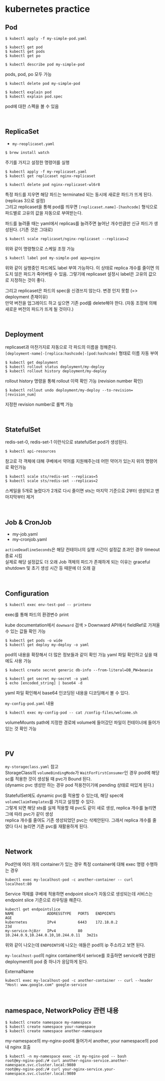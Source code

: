 # kubernetes practice

## Pod 

```shell
$ kubectl apply -f my-simple-pod.yaml
```

```shell
$ kubectl get pod
$ kubectl get pods
$ kubectl get po

$ kubectl describe pod my-simple-pod
```
pods, pod, po 모두 가능


```shell
$ kubectl delete pod my-simple-pod
```

```shell
$ kubectl explain pod
$ kubectl explain pod.spec
```
pod에 대한 스펙을 볼 수 있음

<br>

## ReplicaSet

- `my-reoplicaset.yaml`

```shell
$ brew install watch
```
주기를 가지고 설정한 명령어를 실행

```shell
$ kubectl apply -f my-replicaset.yaml
$ kubectl get replicaset nginx-replicaset
```

```shell
$ kubectl delete pod nginx-replicaset-wl6r8
```
특정 파드를 지우면 해당 파드는 terminated 되는 동시에 새로운 파드가 뜨게 된다. (replicas 3으로 설정)  
그리고 replicaset을 통해 pod를 띄우면 `[replicaset.name]-[hashcode]` 형식으로 파드별로 고유의 값을 자동으로 부여받는다. 


파드를 늘려줄 때는 yaml에서 replicas를 늘려주면 늘어난 개수만큼만 신규 파드가 생성된다. (기존 것은 그대로)

```shell
$ kubectl scale replicaset/nginx-replicaset --replicas=2
```
위와 같이 명령형으로 스케일 조정 가능

```shell
$ kubectl label pod my-simple-pod app=nginx
```
위와 같이 실행중인 파드에도 label 부여 가능하다. 이 상태로 replica 개수를 줄이면 의도치 않은 파드가 죽어버릴 수 있음. 그렇기에 replicaset 설정시 label은 고유의 값으로 지정하는 것이 좋다.

그리고 replicaset은 파드의 spec을 신경쓰지 않는다. 변경 인지 못함 (=> deployment 존재이유)  
만약 버전을 업그레이드 하고 싶으면 기존 pod를 delete해야 한다. (자동 조정에 의해 새로운 버전의 파드가 뜨게 될 것이다.)

<br>

## Deployment

replicaset과 마찬가지로 자동으로 각 파드의 이름을 정해준다.  
`[deployment-name]-[replica:hashcode]-[pod:hashcode]` 형태로 이름 자동 부여

```shell
$ kubectl get deployment
$ kubectl rollout status deployment/my-deploy
$ kubectl rollout history deployment/my-deploy
```
rollout history 명령을 통해 rollout 이력 확인 가능 (revision number 확인)

```shell
$ kubectl rollout undo deployment/my-deploy --to-revision=[revision_num]
```
지정한 revision number로 롤백 가능

<br>

## StatefulSet

redis-set-0, redis-set-1 이런식으로 statefulSet pod가 생성된다.

```shell
$ kubectl api-resources
```
참고로 각 객체에 대해 쿠베에서 약어를 지원해주는데 어떤 약어가 있는지 위의 명령어로 확인가능

```shell
$ kubectl scale sts/redis-set --replicas=5
$ kubectl scale sts/redis-set --replicas=2
```
스케일을 5개로 늘렸다가 2개로 다시 줄이면 sts는 마지막 기준으로 2부터 생성되고 맨마지막부터 제거

<br>

## Job & CronJob

- my-job.yaml
- my-cronjob.yaml

`activeDeadlineSeconds`은 해당 컨테이너의 실행 시간이 설정값 초과인 경우 timeout 종료 시킴  
실제로 해당 설정값도 더 오래 Job 객체의 파드가 존재하게 되는 이유는 graceful shutdown 및 초기 생성 시간 등 때문에 더 오래 걸

<br>

## Configuration

```shell
$ kubectl exec env-test-pod -- printenv
```
exec를 통해 파드의 환경변수 print

kube documentation에서 `downward` 검색 > Downward API에서 fieldRef로 가져올 수 있는 값들 확인 가능

```shell
$ kubectl get pods -o wide
$ kubectl get deploy my-deploy -o yaml
```
pod의 내용을 확장해서 더 많은 정보들과 같이 확인 가능
yaml 파일 확인하고 싶을 때에도 사용 가능
      
```shell
$ kubectl create secret generic db-info --from-literal=DB_PW=beanie
```

```shell
$ kubectl get secret my-secret -o yaml
$ echo [encoded_string] | base64 -d
```
yaml 파일 확인해서 base64 인코딩된 내용을 디코딩해서 볼 수 있다.

`my-config-pod.yaml` 내용

```shell
$ kubectl exec my-config-pod -- cat /config-files/welcome.sh
```
volumeMounts path에 지정한 경로에 volume에 들어갔던 파일이 컨테이너에 들어가 있는 것 확인 가능

<br>

## PV

`my-storageclass.yaml` 참고  
StorageClass의 `volumeBindingMode`가 `WaitForFirstConsumer`인 경우 pod에 해당 sc를 적용한 것이 생성될 때 pvc가 Bound 된다.  
(dynamic pvc 생성만 하는 경우 pod 적용전이기에 pending 상태로 떠있게 된다.)

StatefulSet에도 dynamic pvc를 적용할 수 있는데, 해당 spec에 `volumeClaimTemplates`를 가지고 설정할 수 있다.  
그렇게 되면 해당 sts를 실제 적용할 때 pvc도 같이 새로 생성, replica 개수를 늘리면 그에 따라 pvc가 같이 생성  
replica 개수를 줄여도 기존 생성되었던 pvc는 삭제안된다. 그래서 replica 개수를 줄였다 다시 늘리면 기존 pvc를 재활용하게 된다.

<br>

## Network

Pod안에 여러 개의 container가 있는 경우 특정 container에 대해 exec 명령 수행하는 경우

```shell
kubectl exec my-localhost-pod -c another-container -- curl localhost:80
```

Service 객체를 쿠베에 적용하면 endpoint slice가 자동으로 생성되는데 서비스는 endpoint slice 기준으로 라우팅을 해준다.  

```shell
kubectl get endpointslice
NAME               ADDRESSTYPE   PORTS   ENDPOINTS                            AGE
kubernetes         IPv4          6443    172.18.0.2                           23d
my-service-hj8zr   IPv4          80      10.244.0.9,10.244.0.10,10.244.0.11   3m21s
```
위와 같이 나오는데 `ENDPOINTS`에 나오는 애들은 pod의 ip 주소라고 보면 된다. 

`my-localhost-pod`의 nginx container에서 serivce를 호출하면 service에 연결된 deployment의 pod 중 하나가 응답하게 된다.

ExternalName

```shell
kubectl exec my-localhost-pod -c another-container -- curl --header "Host: www.google.com" google-service
```

<br>

## namespace, NetworkPolicy 관련 내용

```shell
$ kubectl create namespace my-namespace
$ kubectl create namespace your-namespace
$ kubectl create namespace another-namespace
```

my-namespace의 my-nginx-pod에 들어가서 another, your namespace의 pod내 nginx 호출

```shell
$ kubectl -n my-namespace exec -it my-nginx-pod -- bash
root@my-nginx-pod:/# curl another-nginx-service.another-namespace.svc.cluster.local:9080 
root@my-nginx-pod:/# curl your-nginx-service.your-namespace.svc.cluster.local:9080
```

